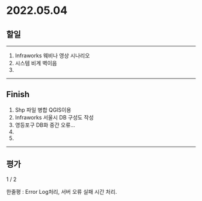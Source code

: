 # 2022.05.04

## 할일

------

1. Infraworks 웨비나 영상 시나리오 
2. 시스템 비계 벽이음
3. 







------

## Finish

1. Shp 파일 병합 QGIS이용
2. Infraworks 서울시 DB 구성도 작성
3. 영등포구 DB화 중간 오류...
4. 
5. 


------

## 평가

  1 / 2

한줄평 : Error Log처리, 서버 오류 실패 시간 처리.